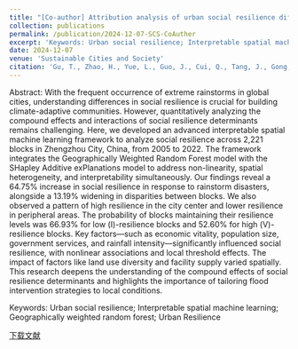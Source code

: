 ```yaml
---
title: "[Co-author] Attribution analysis of urban social resilience differences under rainstorm disaster impact: Insights from interpretable spatial machine learning framework"
collection: publications
permalink: /publication/2024-12-07-SCS-CoAuther
excerpt: 'Keywords: Urban social resilience; Interpretable spatial machine learning; Geographically weighted random forest; Urban Resilience'
date: 2024-12-07
venue: 'Sustainable Cities and Society'
citation: 'Gu, T., Zhao, H., Yue, L., Guo, J., Cui, Q., Tang, J., Gong, Z., Zhao, P., 2024. Attribution analysis of urban social resilience differences under rainstorm disaster impact: Insights from interpretable spatial machine learning framework. Sustainable Cities and Society 106029. https://doi.org/10.1016/j.scs.2024.106029'
---
```

Abstract: With the frequent occurrence of extreme rainstorms in global cities, understanding differences in social resilience is crucial for building climate-adaptive communities. However, quantitatively analyzing the compound effects and interactions of social resilience determinants remains challenging. Here, we developed an advanced interpretable spatial machine learning framework to analyze social resilience across 2,221 blocks in Zhengzhou City, China, from 2005 to 2022. The framework integrates the Geographically Weighted Random Forest model with the SHapley Additive exPlanations model to address non-linearity, spatial heterogeneity, and interpretability simultaneously. Our findings reveal a 64.75% increase in social resilience in response to rainstorm disasters, alongside a 13.19% widening in disparities between blocks. We also observed a pattern of high resilience in the city center and lower resilience in peripheral areas. The probability of blocks maintaining their resilience levels was 66.93% for low (Ⅰ)-resilience blocks and 52.60% for high (Ⅴ)-resilience blocks. Key factors—such as economic vitality, population size, government services, and rainfall intensity—significantly influenced social resilience, with nonlinear associations and local threshold effects. The impact of factors like land use diversity and facility supply varied spatially. This research deepens the understanding of the compound effects of social resilience determinants and highlights the importance of tailoring flood intervention strategies to local conditions.

Keywords: Urban social resilience; Interpretable spatial machine learning; Geographically weighted random forest; Urban Resilience

[下载文献](https://doi.org/10.1016/j.scs.2024.106029)
